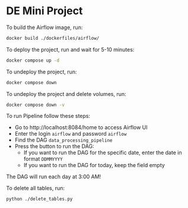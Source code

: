 # DE Mini Project

To build the Airflow image, run:
```bash
docker build ./dockerfiles/airflow/
```

To deploy the project, run and wait for 5-10 minutes:
```bash
docker compose up -d
```

To undeploy the project, run:
```bash
docker compose down 
```

To undeploy the project and delete volumes, run:
```bash
docker compose down -v
```

To run Pipeline follow these steps:
- Go to http://localhost:8084/home to access Airflow UI
- Enter the login `airflow` and password `airflow`
- Find the DAG `data_processing_pipeline`
- Press the button to run the DAG:
    - If you want to run the DAG for the specific date, enter the date in format `DDMMYYYY`
    - If you want to run the DAG for today, keep the field empty

The DAG will run each day at 3:00 AM!

To delete all tables, run:
```bash
python ./delete_tables.py
```
